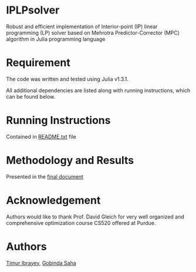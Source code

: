 # IPLPsolver
Robust and efficient implementation of Interior-point (IP) linear programming (LP) solver based on Mehrotra Predictor-Corrector (MPC) algorithm in Julia programming language

# Requirement
The code was written and tested using Julia v1.3.1. 

All additional dependencies are listed along with running instructions, which can be found below.

# Running Instructions
Contained in [README.txt](https://github.com/TimurIbrayev/IPLPsolver/blob/main/README.txt) file

# Methodology and Results
Presented in the [final document](https://github.com/TimurIbrayev/IPLPsolver/blob/main/docs/CS520_project_FINAL.pdf)

# Acknowledgement
Authors would like to thank Prof. David Gleich for very well organized and comprehensive optimization course CS520 offered at Purdue.

# Authors
[Timur Ibrayev](https://github.com/TimurIbrayev), [Gobinda Saha](https://github.com/sahagobinda)
